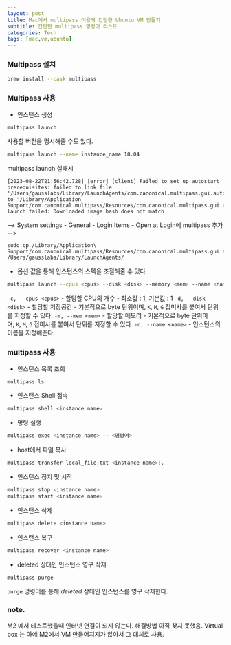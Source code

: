 ```yaml
---
layout: post
title: Mac에서 multipass 이용해 간단한 Ubuntu VM 만들기
subtitle: 간단한 multipass 명령어 리스트
categories: Tech
tags: [mac,vm,ubuntu]
---
```


### Multipass 설치
```bash
brew install --cask multipass
```
### Multipass 사용

- 인스턴스 생성
```bash
multipass launch
```
사용할 버전을 명시해줄 수도 있다.  
```bash
multipass launch --name instance_name 18.04 
```

multipass launch 실패시
```
[2023-08-22T21:56:42.728] [error] [client] Failed to set up autostart prerequisites: failed to link file '/Users/gausslabs/Library/LaunchAgents/com.canonical.multipass.gui.autostart.plist' to '/Library/Application Support/com.canonical.multipass/Resources/com.canonical.multipass.gui.autostart.plist'
launch failed: Downloaded image hash does not match
```
--> System settings - General -   Login Items - Open at Login에 multipass 추가
-->
```
sudo cp /Library/Application\ Support/com.canonical.multipass/Resources/com.canonical.multipass.gui.autostart.plist /Users/gausslabs/Library/LaunchAgents/
```


- 옵션 값을 통해 인스턴스의 스펙을 조절해줄 수 있다.
```bash
multipass launch --cpus <cpus> --disk <disk> --memory <mem> --name <name>
```
`-c, --cpus <cpus>`
    - 할당할 CPU의 개수
    - 최소값 : 1, 기본값 : 1
`-d, --disk <disk>`
    - 할당할 저장공간
    - 기본적으로 byte 단위이며, `K`, `M`, `G` 접미사를 붙여서 단위를 지정할 수 있다.
`-m, --mem <mem>`
    - 할당할 메모리
    - 기본적으로 byte 단위이며, `K`, `M`, `G` 접미사를 붙여서 단위를 지정할 수 있다.
`-n, --name <name>`
    - 인스턴스의 이름을 지정해준다.

### multipass 사용

- 인스턴스 목록 조회
```bash
multipass ls
```

- 인스턴스 Shell 접속
```bash
multipass shell <instance name>
```

- 명령 실행
```bash
multipass exec <instance name> -- <명령어>
```

- host에서 파일 복사
```bash
multipass transfer local_file.txt <instance name>:.
```

- 인스턴스 정지 및 시작

```bash
multipass stop <instance name>
multipass start <instance name>
```

- 인스턴스 삭제

```bash
multipass delete <instance name>
```

- 인스턴스 복구

```bash
multipass recover <instance name>
```

- deleted 상태인 인스턴스 영구 삭제

```bash
multipass purge
```

`purge` 명령어를 통해 _deleted_ 상태인 인스턴스를 영구 삭제한다.

### note.

M2 에서 테스트했을때 인터넷 연결이 되지 않는다. 해결방법 아직 찾지 못했음.
Virtual box 는 아예 M2에서 VM 만들어지지가 않아서 그 대체로 사용.

